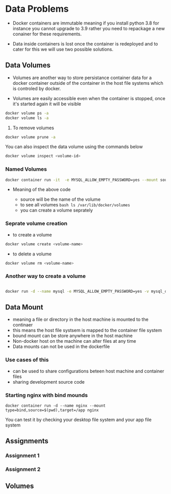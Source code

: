 # Data Problems

-   Docker containers are immutable meaning if you install python 3.8 for instance you cannot upgrade to 3.9 rather you need to repackage a new conainer for these requirements.

-   Data inside containers is lost once the container is redeployed and to cater for this we will use two possible solutions.

## Data Volumes

-   Volumes are another way to store persistance container data for a docker container outside of the container in the host file systems which is controled by docker. 

-   Volumes are easily accessible even when the container is stopped, once it's started again it will be visible

```bash
docker volume ps -a
docker volume ls -a
```

1. To remove volumes

```bash
docker volume prune -a
```

You can also inspect the data volume using the commands below

```bash
docker volume inspect <volume-id>
```
### Named Volumes

```bash
docker container run -it  -e MYSQL_ALLOW_EMPTY_PASSWORD=yes --mount source=mysql_db,target=/var/lib/mysql --name mysql mysql
```
-   Meaning of the above code

    *   source will be the name of the volume
    *   to see all volumes
        	```bash
            ls /var/lib/docker/volumes
            ```
    *   you can create a volume seprately

### Seprate volume creation
-   to create a volume
```bash
docker volume create <volume-name>
```
-   to delete a volume
```bash
docker volume rm <volume-name>
```

### Another way to create a volume

```bash

docker run -d --name mysql -e MYSQL_ALLOW_EMPTY_PASSWORD=yes -v mysql_db:/var/lib/mysql mysql
```

## Data Mount

-   meaning a file or directory in the host machine is mounted to the continaer
-   this means the host file systsem is mapped to the container file system
-   bound mount can be store anywhere in the host machine
-   Non-docker host on the machine can alter files at any time
-   Data mounts can not be used in the dockerfile

### Use cases of this

-   can be used to share configurations beteen host machine and container files
-   sharing development source code 

### Starting nginx with bind mounds

```
docker container run -d --name nginx --mount type=bind,source=$(pwd),target=/app nginx
```

You can test it by checking your desktop file system and your app file system


## Assignments
### Assignment 1
### Assignment 2

## Volumes